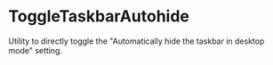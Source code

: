 # ToggleTaskbarAutohide
Utility to directly toggle the "Automatically hide the taskbar in desktop mode" setting.
